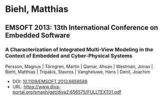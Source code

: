# Biehl, Matthias

## EMSOFT 2013: 13th International Conference on Embedded Software

### A Characterization of Integrated Multi-View Modeling in the Context of Embedded and Cyber-Physical Systems
Persson, Magnus | Törngren, Martin | Qamar, Ahsan | Westman, Jonas | Biehl, Matthias | Tripakis, Stavros | Vangheluwe, Hans | Denil, Joachim
* DOI: [10.1109/EMSOFT.2013.6658588](https://doi.org/10.1109/EMSOFT.2013.6658588)
* URL: <https://www.diva-portal.org/smash/get/diva2:656575/FULLTEXT01.pdf>

